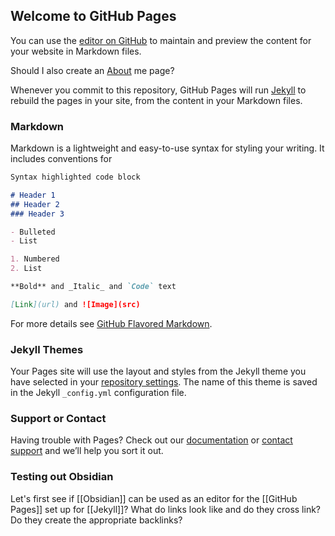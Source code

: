 ## Welcome to GitHub Pages

You can use the [editor on GitHub](https://github.com/chrisaldrich/zettelkasten/edit/gh-pages/index.md) to maintain and preview the content for your website in Markdown files.

Should I also create an [About](/about) me page?

Whenever you commit to this repository, GitHub Pages will run [Jekyll](https://jekyllrb.com/) to rebuild the pages in your site, from the content in your Markdown files.

### Markdown

Markdown is a lightweight and easy-to-use syntax for styling your writing. It includes conventions for

```markdown
Syntax highlighted code block

# Header 1
## Header 2
### Header 3

- Bulleted
- List

1. Numbered
2. List

**Bold** and _Italic_ and `Code` text

[Link](url) and ![Image](src)
```

For more details see [GitHub Flavored Markdown](https://guides.github.com/features/mastering-markdown/).

### Jekyll Themes

Your Pages site will use the layout and styles from the Jekyll theme you have selected in your [repository settings](https://github.com/chrisaldrich/zettelkasten/settings). The name of this theme is saved in the Jekyll `_config.yml` configuration file.

### Support or Contact

Having trouble with Pages? Check out our [documentation](https://docs.github.com/categories/github-pages-basics/) or [contact support](https://github.com/contact) and we’ll help you sort it out.

### Testing out Obsidian
Let's first see if [[Obsidian]] can be used as an editor for the [[GitHub Pages]] set up for [[Jekyll]]? What do links look like and do they cross link? Do they create the appropriate backlinks?